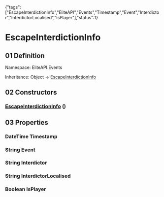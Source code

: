 {"tags":["EscapeInterdictionInfo","EliteAPI","Events","Timestamp","Event","Interdictor","InterdictorLocalised","IsPlayer"],"status":1}

# EscapeInterdictionInfo

## 01 Definition

Namespace: <span class='code'>EliteAPI.Events</span>

Inheritance: <span class='code'>Object</span> → <span class='code'>[EscapeInterdictionInfo](../../EliteAPI/Events/EscapeInterdictionInfo.html)</span>

## 02 Constructors

### <span class='code'>[EscapeInterdictionInfo](../../EliteAPI/Events/EscapeInterdictionInfo.html)</span> ()

## 03 Properties

### <span class='code'>DateTime</span> Timestamp

### <span class='code'>String</span> Event

### <span class='code'>String</span> Interdictor

### <span class='code'>String</span> InterdictorLocalised

### <span class='code'>Boolean</span> IsPlayer

